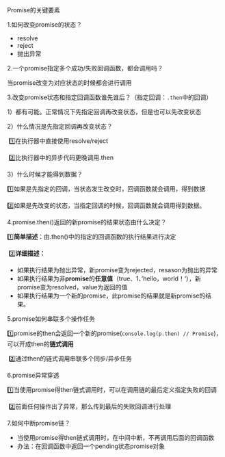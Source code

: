 Promise的关键要素

1.如何改变promise的状态？

- resolve
- reject
- 抛出异常



2.一个promise指定多个成功/失败回调函数，都会调用吗？

当promise改变为对应状态的时候都会进行调用



3.改变promise状态和指定回调函数谁先谁后？（指定回调：`.then`中的回调）

1）都有可能。正常情况下先指定回调再改变状态，但是也可以先改变状态

2）什么情况是先指定回调再改变状态？

​	1️⃣在执行器中直接使用resolve/reject

​	2️⃣比执行器中的异步代码更晚调用.then

3）什么时候才能得到数据？

​	1️⃣如果是先指定的回调，当状态发生改变时，回调函数就会调用，得到数据

​	2️⃣如果是先改变的状态，当指定回调的时候，回调函数就会调用得到数据。



4.promise.then()返回的新promise的结果状态由什么决定？

​	1️⃣**简单描述**：由.then()中的指定的回调函数的执行结果进行决定

​	2️⃣**详细描述：**

- 如果执行结果为抛出异常，新promise变为rejected，resason为抛出的异常
- 如果执行结果为非**promise**的**任意值**（true、1、’hello，world！‘），新promise变为resolved，value为返回的值
- 如果执行结果为一个新的promise，此promise的结果就是新promise的结果。



5.promise如何串联多个操作任务

​	1️⃣promise的then会返回一个新的promise(`console.log(p.then) // Promise`)，可以开成then的**链式调用**

​	2️⃣通过then的链式调用串联多个同步/异步任务



6.promise异常穿透

​	1️⃣当使用promise得then链式调用时，可以在调用链的最后定义指定失败的回调

​	2️⃣前面任何操作出了异常，那么传到最后的失败回调进行处理



7.如何中断promise链？

- 当使用promise得then链式调用时，在中间中断，不再调用后面的回调函数
- 办法：在回调函数中返回一个pending状态promise对象